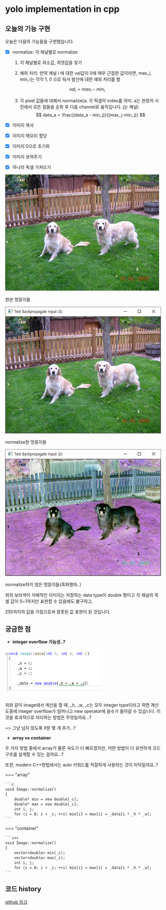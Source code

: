 # yolo implementation in cpp



## 오늘의 기능 구현

오늘은 다음의 기능들을 구현했습니다.



- [x] normalize: 각 채널별로 normalize
  
    1. 각 채널별로 최소값, 최댓값을 찾기

    2. 예외 처리: 만약 채널 i 에 대한 val값이 0에 매우 근접한 값이라면, max_i, min_i는 각각 1, 0 으로 둬서 발산에 대한 예외 처리를 함

    $$
    val_i = max_i - min_i
    $$

    3. 각 pixel 값들에 대해서 normalize(a:  각 픽셀의 index를 의미. a는 한장의 사진에서 모든 점들을 순회 후 다음 channel로 움직입니다. j는 채널)
  $$
     data_a = \frac{(data_a - min_j)}{(max_j-min_j)}
$$
  
- [x] 이미지 복사
- [x] 이미지 메모리 할당
- [x] 이미지 0으로 초기화
- [x] 이미지 보여주기
- [x] 하나의 픽셀 가져오기





![image-20210323031144668](img/02/image-20210323031144668.png)

원본 멍뭉이들

![image-20210323031009935](img/02/image-20210323031009935.png)

normalize한 멍뭉이들

![image-20210323024405024](img/02/image-20210323024405024.png)

normalize하지 않은 멍뭉이들(흑화했따..)

위의 보라색이 지배적인 이미지는 저장하는 data type이 double 형이고 각 채널의 픽셀 값이 0~1까지만 표현할 수 있음에도 불구하고,

255까지의 값을 가짐으로써 잘못된 값 표현이 된 것입니다.





## 궁금한 점

- **integer overflow 가능성..?**

![image-20210323031502756](img/02/image-20210323031502756.png)

위와 같이 image에서 계산을 할 때, _h, _w, _c는 모두 integer type이라고 하면 계산 도중에 integer overflow가 일어나고 new operator에 음수가 들어갈 수 있습니다. 이 것을 효과적으로 처리하는 방법은 무엇일까요...?

=> 그냥 넘지 않도록 if문 몇 개 추가...?



- **array vs container**

두 가지 방법 중에서 array가 물론 속도가 더 빠르겠지만, 어떤 방법이 더 유연하게 코드 구조를 설계할 수 있는 걸까요...?

또한, modern C++방법에서는 auto 키워드를 적절하게 사용하는 것이 미덕일까요..?

=== "array"

    ```c
    void Image::normalize()
    {
        double* min = new double[_c];
        double* max = new double[_c];
        int i, j;
        for (i = 0; i < _c; ++i) min[i] = max[i] = _data[i * _h * _w];
    ```

=== "container"

    ```c++
    void Image::normalize()
    {
        vector<double> min(_c);
        vector<double> max(_c);
        int i, j;
        for (i = 0; i < _c; ++i) min[i] = max[i] = _data[i * _h * _w];
    ```









## 코드 history

[github 링크](https://github.com/NoelBird/dorai/commit/0ba567c2fb2186d36cfc51409540ec7d34dddfde)